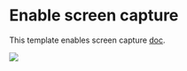 # Enable screen capture

This template enables screen capture [doc](https://docs.microsoft.com/en-us/azure/virtual-desktop/security-guide#enable-screen-capture-protection-preview).

<a href="https://portal.azure.com/#create/Microsoft.Template/uri/https:%2F%2Fraw.githubusercontent.com%2Fmadsamuel%2Fwvd%2Fmaster%2Fscreen%20capture%2Fazuredeploy.json" target="_blank">
    <img src="http://azuredeploy.net/deploybutton.png"/>
</a>
</a>
